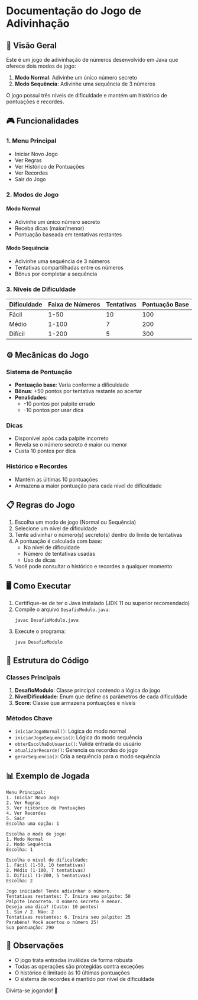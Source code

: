# Documentação do Jogo de Adivinhação

## 📝 Visão Geral
Este é um jogo de adivinhação de números desenvolvido em Java que oferece dois modos de jogo:
1. **Modo Normal**: Adivinhe um único número secreto
2. **Modo Sequência**: Adivinhe uma sequência de 3 números

O jogo possui três níveis de dificuldade e mantém um histórico de pontuações e recordes.

## 🎮 Funcionalidades

### 1. Menu Principal
- Iniciar Novo Jogo
- Ver Regras
- Ver Histórico de Pontuações
- Ver Recordes
- Sair do Jogo

### 2. Modos de Jogo
#### Modo Normal
- Adivinhe um único número secreto
- Receba dicas (maior/menor)
- Pontuação baseada em tentativas restantes

#### Modo Sequência
- Adivinhe uma sequência de 3 números
- Tentativas compartilhadas entre os números
- Bônus por completar a sequência

### 3. Níveis de Dificuldade
| Dificuldade | Faixa de Números | Tentativas | Pontuação Base |
|-------------|------------------|------------|----------------|
| Fácil       | 1-50             | 10         | 100            |
| Médio       | 1-100            | 7          | 200            |
| Difícil     | 1-200            | 5          | 300            |

## ⚙️ Mecânicas do Jogo

### Sistema de Pontuação
- **Pontuação base**: Varia conforme a dificuldade
- **Bônus**: +50 pontos por tentativa restante ao acertar
- **Penalidades**:
    - -10 pontos por palpite errado
    - -10 pontos por usar dica

### Dicas
- Disponível após cada palpite incorreto
- Revela se o número secreto é maior ou menor
- Custa 10 pontos por dica

### Histórico e Recordes
- Mantém as últimas 10 pontuações
- Armazena a maior pontuação para cada nível de dificuldade

## 📋 Regras do Jogo
1. Escolha um modo de jogo (Normal ou Sequência)
2. Selecione um nível de dificuldade
3. Tente adivinhar o número(s) secreto(s) dentro do limite de tentativas
4. A pontuação é calculada com base:
    - No nível de dificuldade
    - Número de tentativas usadas
    - Uso de dicas
5. Você pode consultar o histórico e recordes a qualquer momento

## 🖥️ Como Executar
1. Certifique-se de ter o Java instalado (JDK 11 ou superior recomendado)
2. Compile o arquivo `DesafioModulo.java`:
   ```
   javac DesafioModulo.java
   ```
3. Execute o programa:
   ```
   java DesafioModulo
   ```

## 🧩 Estrutura do Código

### Classes Principais
1. **DesafioModulo**: Classe principal contendo a lógica do jogo
2. **NivelDificuldade**: Enum que define os parâmetros de cada dificuldade
3. **Score**: Classe que armazena pontuações e níveis

### Métodos Chave
- `iniciarJogoNormal()`: Lógica do modo normal
- `iniciarJogoSequencia()`: Lógica do modo sequência
- `obterEscolhaDoUsuario()`: Valida entrada do usuário
- `atualizarRecorde()`: Gerencia os recordes do jogo
- `gerarSequencia()`: Cria a sequência para o modo sequência

## 📊 Exemplo de Jogada
```
Menu Principal:
1. Iniciar Novo Jogo
2. Ver Regras
3. Ver Histórico de Pontuações
4. Ver Recordes
5. Sair
Escolha uma opção: 1

Escolha o modo de jogo:
1. Modo Normal
2. Modo Sequência
Escolha: 1

Escolha o nível de dificuldade:
1. Fácil (1-50, 10 tentativas)
2. Médio (1-100, 7 tentativas)
3. Difícil (1-200, 5 tentativas)
Escolha: 2

Jogo iniciado! Tente adivinhar o número.
Tentativas restantes: 7. Insira seu palpite: 50
Palpite incorreto. O número secreto é menor.
Deseja uma dica? (Custo: 10 pontos)
1. Sim / 2. Não: 2
Tentativas restantes: 6. Insira seu palpite: 25
Parabéns! Você acertou o número 25!
Sua pontuação: 290
```

## 📌 Observações
- O jogo trata entradas inválidas de forma robusta
- Todas as operações são protegidas contra exceções
- O histórico é limitado às 10 últimas pontuações
- O sistema de recordes é mantido por nível de dificuldade

Divirta-se jogando! 🎉